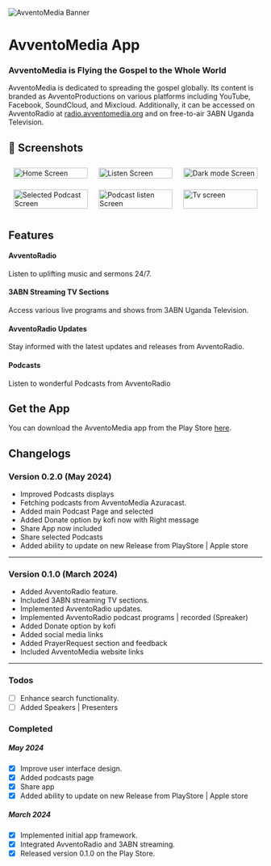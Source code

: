 ![AvventoMedia Banner](https://avventomedia.org/wp-content/uploads/2023/10/avventoMediaAppAdvert.png)
# AvventoMedia App

### AvventoMedia is Flying the Gospel to the Whole World

AvventoMedia is dedicated to spreading the gospel globally. Its content is branded as AvventoProductions on various platforms including YouTube, Facebook, SoundCloud, and Mixcloud. Additionally, it can be accessed on AvventoRadio at [radio.avventomedia.org](https://radio.avventomedia.org) and on free-to-air 3ABN Uganda Television.


## 📱 Screenshots

<div style="display: grid; grid-template-columns: repeat(3, 1fr); gap: 2px;">
  <div style="padding: 10px;">
    <img src="https://avventomedia.org/wp-content/uploads/2024/05/Screenshot_20240522-072911.png" alt="Home Screen" style="width: 100%;">
  </div>
  <div style="padding: 10px;">
    <img src="https://avventomedia.org/wp-content/uploads/2024/05/Screenshot_20240529-084446.png" alt="Listen Screen" style="width: 100%;">
  </div>
  <div style="padding: 10px;">
    <img src="https://avventomedia.org/wp-content/uploads/2024/05/Screenshot_20240529-091338.png" alt="Dark mode Screen" style="width: 100%;">
  </div>
  <div style="padding: 10px;">
    <img src="https://avventomedia.org/wp-content/uploads/2024/05/Screenshot_20240529-091405.png" alt="Selected Podcast Screen" style="width: 100%;">
  </div>
  <div style="padding: 10px;">
    <img src="https://avventomedia.org/wp-content/uploads/2024/05/Screenshot_20240522-073053.png" alt="Podcast listen Screen" style="width: 100%;">
  </div>
  <div style="padding: 10px;">
    <img src="https://avventomedia.org/wp-content/uploads/2024/05/Screenshot_20240522-072937.png" alt="Tv screen" style="width: 100%;">
  </div>
  <!-- Add more images as needed -->
</div>


## Features

#### AvventoRadio
 Listen to uplifting music and sermons 24/7.

#### 3ABN Streaming TV Sections
 Access various live programs and shows from 3ABN Uganda Television.

#### AvventoRadio Updates
Stay informed with the latest updates and releases from AvventoRadio.

#### Podcasts
Listen to wonderful Podcasts from AvventoRadio

## Get the App

You can download the AvventoMedia app from the Play Store [here](https://play.google.com/store/apps/details?id=tv.avventomedia.app).

## Changelogs
### Version 0.2.0 (May 2024)
- Improved Podcasts displays
- Fetching podcasts from AvventoMedia Azuracast.
- Added main Podcast Page and selected
- Added Donate option by kofi now with Right message
- Share App now included
- Share selected Podcasts
- Added ability to update on new Release from PlayStore | Apple store

---

### Version 0.1.0 (March 2024)
- Added AvventoRadio feature.
- Included 3ABN streaming TV sections.
- Implemented AvventoRadio updates.
- Implemented AvventoRadio podcast programs | recorded (Spreaker)
- Added Donate option by kofi
- Added social media links
- Added PrayerRequest section and feedback
- Included AvventoMedia website links

---

### Todos
- [ ] Enhance search functionality.
- [ ] Added Speakers | Presenters

### Completed

##### May 2024
- [x] Improve user interface design.
- [x] Added podcasts page
- [x] Share app
- [x] Added ability to update on new Release from PlayStore | Apple store

##### March 2024
- [x] Implemented initial app framework.
- [x] Integrated AvventoRadio and 3ABN streaming.
- [x] Released version 0.1.0 on the Play Store.
